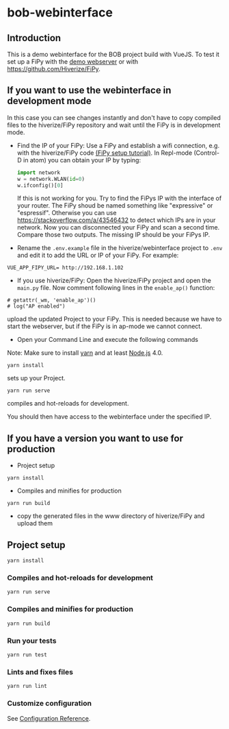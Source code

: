# bob-webinterface

## Introduction

This is a demo webinterface for the BOB project build with VueJS.
To test it set up a FiPy with the [demo webserver](https://github.com/vkuhlen/bob-webserver-demo) or with https://github.com/Hiverize/FiPy.

## If you want to use the webinterface in development mode

In this case you can see changes instantly and don't have to copy compiled files to the hiverize/FiPy repository and wait until the FiPy is in development mode.

* Find the IP of your FiPy: Use a FiPy and establish a wifi connection, e.g. with the hiverize/FiPy code [(FiPy setup tutorial)](https://hiverize.org/installation-des-sensor-kits/). In Repl-mode (Control-D in atom) you can obtain your IP by typing:
  ```python
  import network
  w = network.WLAN(id=0)
  w.ifconfig()[0]
  ```
  If this is not working for you. Try to find the FiPys IP with the interface of your router. The FiPy shoud be named something like "expressive" or "espressif". Otherwise you can use https://stackoverflow.com/a/43546432 to detect which IPs are in your network. Now you can disconnected your FiPy and scan a second time. Compare those two outputs. The missing IP should be your FiPys IP.

* Rename the `.env.example` file in the hiverize/webinterface project to `.env` and edit it to add the URL or IP of your FiPy.
For example:
```
VUE_APP_FIPY_URL= http://192.168.1.102
```
* If you use hiverize/FiPy: Open the hiverize/FiPy project and open the `main.py` file. Now comment following lines in the `enable_ap()` function:
```
# getattr(_wm, 'enable_ap')()
# log("AP enabled")
```
upload the updated Project to your FiPy.
This is needed because we have to start the webserver, but if the FiPy is in ap-mode we cannot connect.

* Open your Command Line and execute the following commands

Note: Make sure to install [yarn](https://classic.yarnpkg.com/en/docs/install/#windows-stable) and at least [Node.js](https://nodejs.org/en/download/) 4.0.
```
yarn install
```
sets up your Project.

```
yarn run serve
```
compiles and hot-reloads for development.

You should then have access to the webinterface under the specified IP.

## If you have a version you want to use for production

* Project setup
```
yarn install
```


* Compiles and minifies for production
```
yarn run build
```

* copy the generated files in the www directory of hiverize/FiPy and upload them



## Project setup
```
yarn install
```

### Compiles and hot-reloads for development
```
yarn run serve
```

### Compiles and minifies for production
```
yarn run build
```

### Run your tests
```
yarn run test
```

### Lints and fixes files
```
yarn run lint
```

### Customize configuration
See [Configuration Reference](https://cli.vuejs.org/config/).

